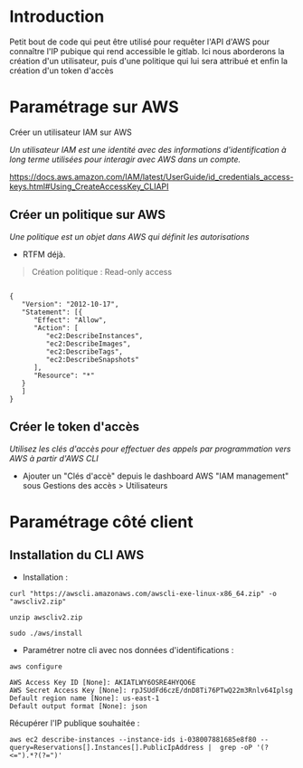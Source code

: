 # Introduction 

Petit bout de code qui peut être utilisé pour requêter l'API d'AWS pour connaître l'IP pubique qui rend accessible le gitlab. 
Ici nous aborderons la création d'un utilisateur, puis d'une politique qui lui sera attribué et enfin la création d'un token d'accès

# Paramétrage sur AWS

Créer un utilisateur IAM sur AWS 

*Un utilisateur IAM est une identité avec des informations d'identification à long terme utilisées pour interagir avec AWS dans un compte.*

https://docs.aws.amazon.com/IAM/latest/UserGuide/id_credentials_access-keys.html#Using_CreateAccessKey_CLIAPI

## Créer un politique sur AWS 

*Une politique est un objet dans AWS qui définit les autorisations*

- RTFM déjà. 

> Création politique : Read-only access

```

{
   "Version": "2012-10-17",
   "Statement": [{
      "Effect": "Allow",
      "Action": [
         "ec2:DescribeInstances", 
         "ec2:DescribeImages",
         "ec2:DescribeTags", 
         "ec2:DescribeSnapshots"
      ],
      "Resource": "*"
   }
   ]
}
```

## Créer le token d'accès 
*Utilisez les clés d'accès pour effectuer des appels par programmation vers AWS à partir d'AWS CLI*

- Ajouter un "Clés d'accè" depuis le dashboard AWS "IAM management" sous Gestions des accès > Utilisateurs

# Paramétrage côté client 

## Installation du CLI AWS

- Installation : 

`curl "https://awscli.amazonaws.com/awscli-exe-linux-x86_64.zip" -o "awscliv2.zip"`

`unzip awscliv2.zip`

`sudo ./aws/install`

- Paramétrer notre cli avec nos données d'identifications : 

`aws configure`
```
AWS Access Key ID [None]: AKIATLWY6OSRE4HYQO6E
AWS Secret Access Key [None]: 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
Default region name [None]: us-east-1
Default output format [None]: json
```

Récupérer l'IP publique souhaitée : 

`aws ec2 describe-instances --instance-ids i-038007881685e8f80 --query=Reservations[].Instances[].PublicIpAddress |  grep -oP '(?<=").*?(?=")'`


